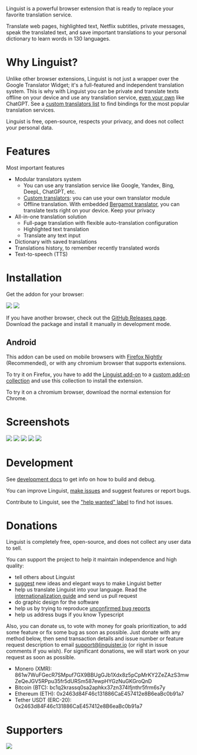 Linguist is a powerful browser extension that is ready to replace your favorite translation service.

Translate web pages, highlighted text, Netflix subtitles, private messages, speak the translated text, and save important translations to your personal dictionary to learn words in 130 languages.

# Why Linguist?

Unlike other browser extensions, Linguist is not just a wrapper over the Google Translator Widget; it's a full-featured and independent translation system. This is why with Linguist you can be private and translate texts offline on your device and use any translation service, [even your own](./docs/CustomTranslator.md) like ChatGPT. See a [custom translators list](https://github.com/translate-tools/linguist-translators) to find bindings for the most popular translation services.

Linguist is free, open-source, respects your privacy, and does not collect your personal data.

# Features

Most important features
- Modular translators system
	- You can use any translation service like Google, Yandex, Bing, DeepL, ChatGPT, etc.
	- [Custom translators](./docs/CustomTranslator.md): you can use your own translator module
	- Offline translation. With embedded [Bergamot translator](https://github.com/browsermt/bergamot-translator), you can translate texts right on your device. Keep your privacy
- All-in-one translation solution
	- Full-page translation with flexible auto-translation configuration
	- Highlighted text translation
	- Translate any text input
- Dictionary with saved translations
- Translations history, to remember recently translated words
- Text-to-speech (TTS)

# Installation

Get the addon for your browser:

[![](./assets/firefox.png)](https://addons.mozilla.org/addon/linguist-translator/) [![](./assets/chrome.png)](https://chrome.google.com/webstore/detail/gbefmodhlophhakmoecijeppjblibmie)

<!-- [![](./assets/edge.png)](#) -->

If you have another browser, check out the [GitHub Releases page](https://github.com/vitonsky/linguist/releases). Download the package and install it manually in development mode.

## Android

<!-- Text partly copied from https://github.com/ajayyy/SponsorBlock/wiki/Android -->

This addon can be used on mobile browsers with [Firefox Nightly](https://play.google.com/store/apps/details?id=org.mozilla.fenix) (Recommended), or with any chromium browser that supports extensions.

To try it on Firefox, you have to add the [Linguist add-on](https://addons.mozilla.org/addon/linguist-translator/) to a [custom add-on collection](https://www.ghacks.net/2020/10/01/you-can-now-install-any-add-on-in-firefox-nightly-for-android-but-it-is-complicated/) and use this collection to install the extension.

To try it on a chromium browser, download the normal extension for Chrome.

# Screenshots

![](./assets/screenshots/SelectedTextTranslation.png)
![](./assets/screenshots/FullPageTranslation.png)
![](./assets/screenshots/TextTranslation.png)
![](./assets/screenshots/Preferences.png)
![](./assets/screenshots/Dictionary.png)

# Development

See [development docs](./docs/Development.md) to get info on how to build and debug.

You can improve Linguist, [make issues](https://github.com/translate-tools/linguist/issues/new) and suggest features or report bugs.

Contribute to Linguist, see the ["help wanted" label](https://github.com/translate-tools/linguist/labels/help%20wanted) to find hot issues.

# Donations

Linguist is completely free, open-source, and does not collect any user data to sell.

You can support the project to help it maintain independence and high quality:
- tell others about Linguist
- [suggest](https://github.com/translate-tools/linguist/issues/new) new ideas and elegant ways to make Linguist better
- help us translate Linguist into your language. Read the [internationalization guide](https://developer.mozilla.org/en-US/docs/Mozilla/Add-ons/WebExtensions/Internationalization) and send us pull request
- do graphic design for the software
- help us by trying to reproduce [unconfirmed bug reports](https://github.com/translate-tools/linguist/labels/recheck)
- help us address bugs if you know Typescript

Also, you can donate us, to vote with money for goals prioritization, to add some feature or fix some bug as soon as possible. Just donate with any method below, then send transaction details and issue number or feature request description to email [support@linguister.io](mailto:support@linguister.io) (or right in issue comments if you wish). For significant donations, we will start work on your request as soon as possible.

- Monero (XMR): 861w7WuFGecR7SMpuf7GX9BBUgGJb1Xdx8z5pCpMrKY2ZeZAzS3mwZeQeJGV5RPpu35fr5dURSm587ewpHYGzNuGKGroQnD
- Bitcoin (BTC): bc1q2krassq0sa2aphkx37zn374lfjnthr5frm6s7y
- Ethereum (ETH): 0x2463d84F46c131886CaE457412e8B6eaBc0b91a7
- Tether USDT (ERC-20): 0x2463d84F46c131886CaE457412e8B6eaBc0b91a7

# Supporters

![](./assets/jb_beam.svg)
